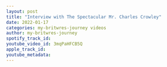 ```yaml
---
layout: post
title: "Interview with The Spectacular Mr. Charles Crowley"
date: 2022-01-17
categories: my-britwres-journey videos
author: my-britwres-journey
spotify_track_id: 
youtube_video_id: 3mqPaHFCB5Q
apple_track_id: 
youtube_metadata: 
---
```

